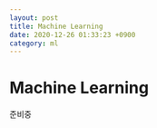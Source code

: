 ```yaml
---
layout: post
title: Machine Learning
date: 2020-12-26 01:33:23 +0900
category: ml
---
```

# Machine Learning

준비중